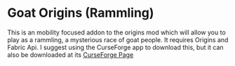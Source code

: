 # Goat Origins (Rammling)
This is an mobility focused addon to the origins mod which will allow you to play as a rammling, a mysterious race of goat people. It requires Origins and Fabric Api. I suggest using the CurseForge app to download this, but it can also be downloaded at its [CurseForge Page](https://www.curseforge.com/minecraft/mc-mods/goat-origins-rammling)
